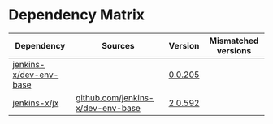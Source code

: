 # Dependency Matrix

Dependency | Sources | Version | Mismatched versions
---------- | ------- | ------- | -------------------
[jenkins-x/dev-env-base](https://github.com/jenkins-x/dev-env-base) |  | [0.0.205](https://github.com/jenkins-x/dev-env-base/releases/tag/v0.0.205) | 
[jenkins-x/jx](https://github.com/jenkins-x/jx) | [github.com/jenkins-x/dev-env-base](https://github.com/jenkins-x/dev-env-base) | [2.0.592](https://github.com/jenkins-x/jx/releases/tag/v2.0.592) | 
